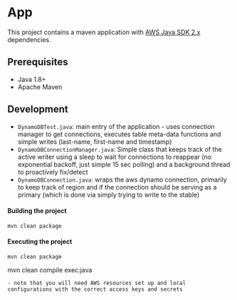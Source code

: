 # App

This project contains a maven application with [AWS Java SDK 2.x](https://github.com/aws/aws-sdk-java-v2) dependencies.

## Prerequisites
- Java 1.8+
- Apache Maven


## Development

- `DynamoDBTest.java`: main entry of the application - uses connection manager to get connections, executes table meta-data functions and simple writes (last-name, first-name and timestamp)
- `DynamoDBConnectionManager.java`: Simple class that keeps track of the active writer using a sleep to wait for connections to reappear (no exponential backoff, just simple 15 sec polling) and a background thread to proactively fix/detect
- `DynamoDBConnection.java`: wraps the aws dynamo connection, primarily to keep track of region and if the connection should be serving as a primary (which is done via simply trying to write to the stable)

#### Building the project
```
mvn clean package
```
#### Executing the project
```
mvn clean package
```
mvn clean compile exec:java
```
- note that you will need AWS resources set up and local configurations with the correct access keys and secrets
